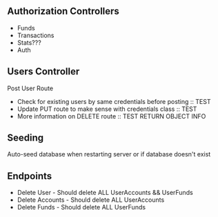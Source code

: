 
## Authorization Controllers
* Funds
* Transactions
* Stats???
* Auth



## Users Controller
 
Post User Route
* Check for existing users by same credentials before posting :: TEST
* Update PUT route to make sense with credentials class :: TEST
* More information on DELETE route :: TEST RETURN OBJECT INFO


## Seeding

Auto-seed database when restarting server or if database doesn't exist 

## Endpoints

* Delete User - Should delete ALL UserAccounts && UserFunds
* Delete Accounts - Should delete ALL UserAccounts 
* Delete Funds - Should delete ALL UserFunds
